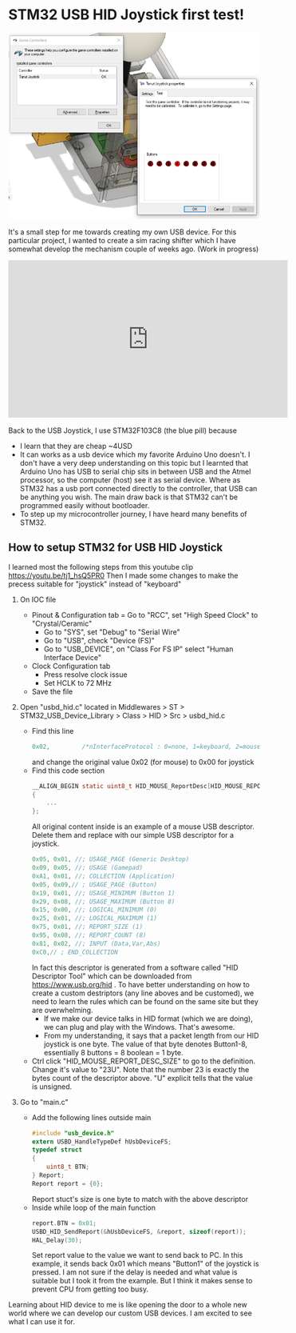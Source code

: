 # STM32 USB HID Joystick first test!

![](/image/210828usbjoystickdevice.png)

It's a small step for me towards creating my own USB device. For this particular project, I wanted to create a sim racing shifter which I have somewhat develop the mechanism couple of weeks ago. (Work in progress)
<iframe width="560" height="315" src="https://www.youtube.com/embed/8b57a7hNR6I" title="YouTube video player" frameborder="0" allow="accelerometer; autoplay; clipboard-write; encrypted-media; gyroscope; picture-in-picture" allowfullscreen></iframe>

Back to the USB Joystick, I use STM32F103C8 (the blue pill) because

- I learn that they are cheap ~4USD
- It can works as a usb device which my favorite Arduino Uno doesn't. I don't have a very deep understanding on this topic but I learnted that Arduino Uno has USB to serial chip sits in between USB and the Atmel processor, so the computer (host) see it as serial device. Where as STM32 has a usb port connected directly to the controller, that USB can be anything you wish. The main draw back is that STM32 can't be programmed easily without bootloader. 
- To step up my microcontroller journey, I have heard many benefits of STM32.

## How to setup STM32 for USB HID Joystick

I learned most the following steps from this youtube clip https://youtu.be/tj1_hsQ5PR0 Then I made some changes to make the precess suitable for "joystick" instead of "keyboard"

1. On IOC file
    - Pinout & Configuration tab
        = Go to "RCC", set "High Speed Clock" to "Crystal/Ceramic"
        - Go to "SYS", set "Debug" to "Serial Wire"
        - Go to "USB", check "Device (FS)"
        - Go to "USB_DEVICE", on "Class For FS IP" select "Human Interface Device"
    - Clock Configuration tab
        - Press resolve clock issue
        - Set HCLK to 72 MHz
    - Save the file
1. Open "usbd_hid.c" located in Middlewares > ST > STM32_USB_Device_Library > Class > HID > Src > usbd_hid.c
    - Find this line
        ```c
        0x02,         /*nInterfaceProtocol : 0=none, 1=keyboard, 2=mouse*/
        ```
        and change the original value 0x02 (for mouse) to 0x00 for joystick
    - Find this code section
        ```c
        __ALIGN_BEGIN static uint8_t HID_MOUSE_ReportDesc[HID_MOUSE_REPORT_DESC_SIZE]  __ALIGN_END = 
        {
            ...
        };
        ```
        All original content inside is an example of a mouse USB descriptor. Delete them and replace with our simple USB descriptor for a joystick.
        ```c
        0x05, 0x01, //; USAGE_PAGE (Generic Desktop)
        0x09, 0x05, //; USAGE (Gamepad)
        0xA1, 0x01, //; COLLECTION (Application)
        0x05, 0x09,// ; USAGE_PAGE (Button)
        0x19, 0x01, //; USAGE_MINIMUM (Button 1)
        0x29, 0x08, //; USAGE_MAXIMUM (Button 8)
        0x15, 0x00, //; LOGICAL_MINIMUM (0)
        0x25, 0x01, //; LOGICAL_MAXIMUM (1)
        0x75, 0x01, //; REPORT_SIZE (1)
        0x95, 0x08, //; REPORT_COUNT (8)
        0x81, 0x02, //; INPUT (Data,Var,Abs)
        0xC0,// ; END_COLLECTION
        ```
        In fact this descriptor is generated from a software called "HID Descriptor Tool" which can be downloaded from https://www.usb.org/hid
        . To have better understanding on how to create a custom destriptors (any line aboves and be customed), we need to learn the rules which can be found on the same site but they are overwhelming.
        - If we make our device talks in HID format (which we are doing), we can plug and play with the Windows. That's awesome.
        - From my understanding, it says that a packet length from our HID joystick is one byte. The value of that byte denotes Button1-8, essentially 8 buttons = 8 boolean = 1 byte.
    - Ctrl click "HID_MOUSE_REPORT_DESC_SIZE" to go to the definition. Change it's value to "23U". Note that the number 23 is exactly the bytes count of the descriptor above. "U" explicit tells that the value is unsigned.

1. Go to "main.c"
    - Add the following lines outside main
        ```c
        #include "usb_device.h"
        extern USBD_HandleTypeDef hUsbDeviceFS;
        typedef struct
        {
            uint8_t BTN;
        } Report;
        Report report = {0};
        ```
        Report stuct's size is one byte to match with the above descriptor
    - Inside while loop of the main function
        ```c
        report.BTN = 0x01;
        USBD_HID_SendReport(&hUsbDeviceFS, &report, sizeof(report));
	    HAL_Delay(30);
        ```
        Set report value to the value we want to send back to PC. In this example, it sends back 0x01 which means "Button1" of the joystick is pressed. I am not sure if the delay is needed and what value is suitable but I took it from the example. But I think it makes sense to prevent CPU from getting too busy.
    
Learning about HID device to me is like opening the door to a whole new world where we can develop our custom USB devices. I am excited to see what I can use it for.